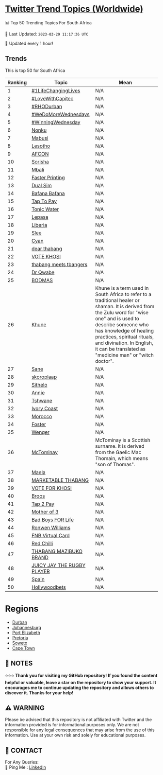 [Twitter Trend Topics (Worldwide)](https://github.com/ErcinDedeoglu/Twitter-Trend-Topics)
==========


📊 Top 50 Trending Topics For South Africa

📆 Last Updated: `2023-03-29 11:17:36 UTC`

🔧 Updated every 1 hour!


## Trends

This is top 50 for South Africa

| Ranking | Topic | Mean |
| ------- | ------------ | ------------ |
| 1 | [#1LifeChangingLives](http://twitter.com/search?q=%231LifeChangingLives) | N/A |
| 2 | [#LoveWithCapitec](http://twitter.com/search?q=%23LoveWithCapitec) | N/A |
| 3 | [#RHODurban](http://twitter.com/search?q=%23RHODurban) | N/A |
| 4 | [#WeDoMoreWednesdays](http://twitter.com/search?q=%23WeDoMoreWednesdays) | N/A |
| 5 | [#WinningWednesday](http://twitter.com/search?q=%23WinningWednesday) | N/A |
| 6 | [Nonku](http://twitter.com/search?q=Nonku) | N/A |
| 7 | [Mabusi](http://twitter.com/search?q=Mabusi) | N/A |
| 8 | [Lesotho](http://twitter.com/search?q=Lesotho) | N/A |
| 9 | [AFCON](http://twitter.com/search?q=AFCON) | N/A |
| 10 | [Sorisha](http://twitter.com/search?q=Sorisha) | N/A |
| 11 | [Mbali](http://twitter.com/search?q=Mbali) | N/A |
| 12 | [Faster Printing](http://twitter.com/search?q=Faster+Printing) | N/A |
| 13 | [Dual Sim](http://twitter.com/search?q=Dual+Sim) | N/A |
| 14 | [Bafana Bafana](http://twitter.com/search?q=Bafana+Bafana) | N/A |
| 15 | [Tap To Pay](http://twitter.com/search?q=Tap+To+Pay) | N/A |
| 16 | [Tonic Water](http://twitter.com/search?q=Tonic+Water) | N/A |
| 17 | [Lepasa](http://twitter.com/search?q=Lepasa) | N/A |
| 18 | [Liberia](http://twitter.com/search?q=Liberia) | N/A |
| 19 | [Slee](http://twitter.com/search?q=Slee) | N/A |
| 20 | [Cyan](http://twitter.com/search?q=Cyan) | N/A |
| 21 | [dear thabang](http://twitter.com/search?q=dear+thabang) | N/A |
| 22 | [VOTE KHOSI](http://twitter.com/search?q=VOTE+KHOSI) | N/A |
| 23 | [thabang meets tbangers](http://twitter.com/search?q=thabang+meets+tbangers) | N/A |
| 24 | [Dr Qwabe](http://twitter.com/search?q=Dr+Qwabe) | N/A |
| 25 | [BODMAS](http://twitter.com/search?q=BODMAS) | N/A |
| 26 | [Khune](http://twitter.com/search?q=Khune) | Khune is a term used in South Africa to refer to a traditional healer or shaman. It is derived from the Zulu word for "wise one" and is used to describe someone who has knowledge of healing practices, spiritual rituals, and divination. In English, it can be translated as "medicine man" or "witch doctor". |
| 27 | [Sane](http://twitter.com/search?q=Sane) | N/A |
| 28 | [skoroplaap](http://twitter.com/search?q=skoroplaap) | N/A |
| 29 | [Sithelo](http://twitter.com/search?q=Sithelo) | N/A |
| 30 | [Annie](http://twitter.com/search?q=Annie) | N/A |
| 31 | [Tshwane](http://twitter.com/search?q=Tshwane) | N/A |
| 32 | [Ivory Coast](http://twitter.com/search?q=Ivory+Coast) | N/A |
| 33 | [Morocco](http://twitter.com/search?q=Morocco) | N/A |
| 34 | [Foster](http://twitter.com/search?q=Foster) | N/A |
| 35 | [Wenger](http://twitter.com/search?q=Wenger) | N/A |
| 36 | [McTominay](http://twitter.com/search?q=McTominay) | McTominay is a Scottish surname. It is derived from the Gaelic Mac Thomain, which means "son of Thomas". |
| 37 | [Maela](http://twitter.com/search?q=Maela) | N/A |
| 38 | [MARKETABLE THABANG](http://twitter.com/search?q=MARKETABLE+THABANG) | N/A |
| 39 | [VOTE FOR KHOSI](http://twitter.com/search?q=VOTE+FOR+KHOSI) | N/A |
| 40 | [Broos](http://twitter.com/search?q=Broos) | N/A |
| 41 | [Tap 2 Pay](http://twitter.com/search?q=Tap+2+Pay) | N/A |
| 42 | [Mother of 3](http://twitter.com/search?q=Mother+of+3) | N/A |
| 43 | [Bad Boys FOR Life](http://twitter.com/search?q=Bad+Boys+FOR+Life) | N/A |
| 44 | [Ronwen Williams](http://twitter.com/search?q=Ronwen+Williams) | N/A |
| 45 | [FNB Virtual Card](http://twitter.com/search?q=FNB+Virtual+Card) | N/A |
| 46 | [Red Chilli](http://twitter.com/search?q=Red+Chilli) | N/A |
| 47 | [THABANG MAZIBUKO BRAND](http://twitter.com/search?q=THABANG+MAZIBUKO+BRAND) | N/A |
| 48 | [JUICY JAY THE RUGBY PLAYER](http://twitter.com/search?q=JUICY+JAY+THE+RUGBY+PLAYER) | N/A |
| 49 | [Spain](http://twitter.com/search?q=Spain) | N/A |
| 50 | [Hollywoodbets](http://twitter.com/search?q=Hollywoodbets) | N/A |



# Regions

* [Durban](</South Africa/Durban.md>)
* [Johannesburg](</South Africa/Johannesburg.md>)
* [Port Elizabeth](</South Africa/Port Elizabeth.md>)
* [Pretoria](</South Africa/Pretoria.md>)
* [Soweto](</South Africa/Soweto.md>)
* [Cape Town](</South Africa/Cape Town.md>)



## 📝 NOTES

⭐⭐⭐ **Thank you for visiting my GitHub repository! If you found the content helpful or valuable, leave a star on the repository to show your support. It encourages me to continue updating the repository and allows others to discover it. Thanks for your help!**


## ⚠️ WARNING

Please be advised that this repository is not affiliated with Twitter and the information provided is for informational purposes only. We are not responsible for any legal consequences that may arise from the use of this information. Use at your own risk and solely for educational purposes.


## 📨 CONTACT

 For Any Queries:  
            🏓 Ping Me : [LinkedIn](https://www.linkedin.com/in/ercindedeoglu/)
